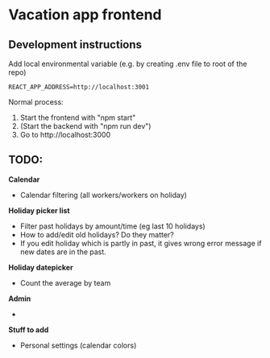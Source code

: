 # Vacation app frontend

## Development instructions
Add local environmental variable (e.g. by creating .env file to root of the repo)
```
REACT_APP_ADDRESS=http://localhost:3001
```

Normal process:
1. Start the frontend with "npm start"
2. (Start the backend with "npm run dev")
3. Go to http://localhost:3000

## TODO:
**Calendar**

* Calendar filtering (all workers/workers on holiday)

**Holiday picker list**

* Filter past holidays by amount/time (eg last 10 holidays)
* How to add/edit old holidays? Do they matter?
* If you edit holiday which is partly in past, it gives wrong error message if new dates are in the past.

**Holiday datepicker**

* Count the average by team

**Admin**

*

**Stuff to add**

* Personal settings (calendar colors)

